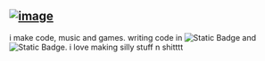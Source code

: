 [![image](https://img.shields.io/badge/GitHub-white?style=flat-square&labelColor=121216&logo=socials&logoColor=ffffff)](https://shyllis.github.io/shyllis/)
------
i make code, music and games. writing code in ![Static Badge](https://img.shields.io/badge/Haxe-white?style=flat-square) and ![Static Badge](https://img.shields.io/badge/C++-white?style=flat-square). i love making silly stuff n shitttt
